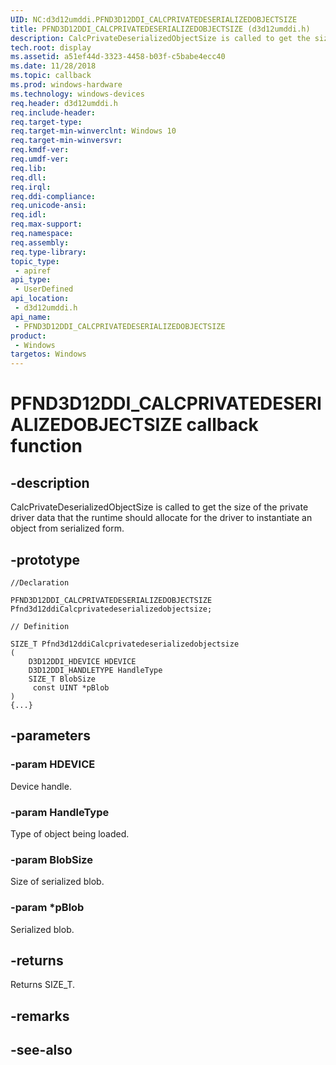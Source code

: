```yaml
---
UID: NC:d3d12umddi.PFND3D12DDI_CALCPRIVATEDESERIALIZEDOBJECTSIZE
title: PFND3D12DDI_CALCPRIVATEDESERIALIZEDOBJECTSIZE (d3d12umddi.h)
description: CalcPrivateDeserializedObjectSize is called to get the size of the private driver data that the runtime should allocate for the driver to instantiate an object from serialized form.
tech.root: display
ms.assetid: a51ef44d-3323-4458-b03f-c5babe4ecc40
ms.date: 11/28/2018
ms.topic: callback
ms.prod: windows-hardware
ms.technology: windows-devices
req.header: d3d12umddi.h
req.include-header:
req.target-type:
req.target-min-winverclnt: Windows 10
req.target-min-winversvr:
req.kmdf-ver:
req.umdf-ver:
req.lib:
req.dll:
req.irql: 
req.ddi-compliance:
req.unicode-ansi:
req.idl:
req.max-support:
req.namespace:
req.assembly:
req.type-library: 
topic_type: 
 - apiref
api_type: 
 - UserDefined
api_location: 
 - d3d12umddi.h
api_name: 
 - PFND3D12DDI_CALCPRIVATEDESERIALIZEDOBJECTSIZE
product: 
 - Windows
targetos: Windows
---
```


# PFND3D12DDI_CALCPRIVATEDESERIALIZEDOBJECTSIZE callback function

## -description

CalcPrivateDeserializedObjectSize is called to get the size of the private driver data that the runtime should allocate for the driver to instantiate an object from serialized form.

## -prototype

```
//Declaration

PFND3D12DDI_CALCPRIVATEDESERIALIZEDOBJECTSIZE Pfnd3d12ddiCalcprivatedeserializedobjectsize; 

// Definition

SIZE_T Pfnd3d12ddiCalcprivatedeserializedobjectsize 
(
	D3D12DDI_HDEVICE HDEVICE
	D3D12DDI_HANDLETYPE HandleType
	SIZE_T BlobSize
	 const UINT *pBlob
)
{...}

```

## -parameters

### -param HDEVICE

Device handle.

### -param HandleType

Type of object being loaded.

### -param BlobSize

Size of serialized blob.

### -param *pBlob

Serialized blob.

## -returns

Returns SIZE_T.

## -remarks


## -see-also
